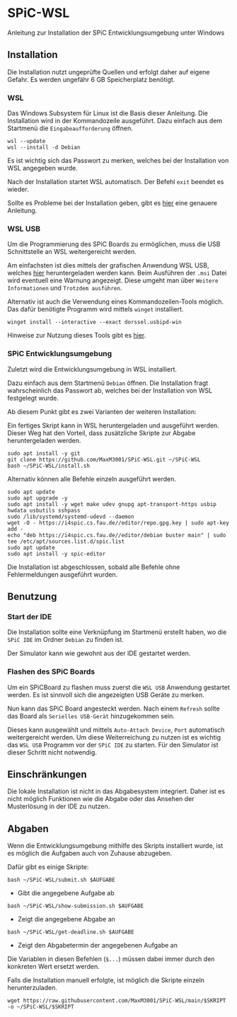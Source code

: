 # SPiC-WSL

Anleitung zur Installation der SPiC Entwicklungsumgebung unter Windows

## Installation

Die Installation nutzt ungeprüfte Quellen und erfolgt daher auf eigene Gefahr.
Es werden ungefähr 6 GB Speicherplatz benötigt.

### WSL

Das Windows Subsystem für Linux ist die Basis dieser Anleitung.
Die Installation wird in der Kommandozeile ausgeführt.
Dazu einfach aus dem Startmenü die `Eingabeaufforderung` öffnen.

```
wsl --update
wsl --install -d Debian
```

Es ist wichtig sich das Passwort zu merken, welches bei der Installation von WSL angegeben wurde.

Nach der Installation startet WSL automatisch.
Der Befehl `exit` beendet es wieder.

Sollte es Probleme bei der Installation geben, gibt es [hier](https://learn.microsoft.com/de-de/windows/wsl/install) eine genauere Anleitung.

### WSL USB

Um die Programmierung des SPiC Boards zu ermöglichen, muss die USB Schnittstelle an WSL weitergereicht werden.

Am einfachsten ist dies mittels der grafischen Anwendung WSL USB, welches [hier](https://gitlab.com/alelec/wsl-usb-gui/-/releases) heruntergeladen werden kann.
Beim Ausführen der `.msi` Datei wird eventuell eine Warnung angezeigt.
Diese umgeht man über `Weitere Informationen` und `Trotzdem ausführen`.

Alternativ ist auch die Verwendung eines Kommandozeilen-Tools möglich.
Das dafür benötigte Programm wird mittels `winget` installiert.

```
winget install --interactive --exact dorssel.usbipd-win
```

Hinweise zur Nutzung dieses Tools gibt es [hier](https://learn.microsoft.com/de-de/windows/wsl/connect-usb#attach-a-usb-device).

### SPiC Entwicklungsumgebung

Zuletzt wird die Entwicklungsumgebung in WSL installiert.

Dazu einfach aus dem Startmenü `Debian` öffnen.
Die Installation fragt wahrscheinlich das Passwort ab, welches bei der Installation von WSL festgelegt wurde.

Ab diesem Punkt gibt es zwei Varianten der weiteren Installation:

Ein fertiges Skript kann in WSL heruntergeladen und ausgeführt werden.
Dieser Weg hat den Vorteil, dass zusätzliche Skripte zur Abgabe heruntergeladen werden.

```
sudo apt install -y git
git clone https://github.com/MaxM3001/SPiC-WSL.git ~/SPiC-WSL
bash ~/SPiC-WSL/install.sh
```

Alternativ können alle Befehle einzeln ausgeführt werden.

```
sudo apt update
sudo apt upgrade -y
sudo apt install -y wget make udev gnupg apt-transport-https usbip hwdata usbutils sshpass
sudo /lib/systemd/systemd-udevd --daemon
wget -O - https://i4spic.cs.fau.de//editor/repo.gpg.key | sudo apt-key add -
echo "deb https://i4spic.cs.fau.de//editor/debian buster main" | sudo tee /etc/apt/sources.list.d/spic.list
sudo apt update
sudo apt install -y spic-editor
```

Die Installation ist abgeschlossen, sobald alle Befehle ohne Fehlermeldungen ausgeführt wurden.

## Benutzung

### Start der IDE

Die Installation sollte eine Verknüpfung im Startmenü erstellt haben, wo die `SPiC IDE` im Ordner `Debian` zu finden ist.

Der Simulator kann wie gewohnt aus der IDE gestartet werden.

### Flashen des SPiC Boards

Um ein SPiCBoard zu flashen muss zuerst die `WSL USB` Anwendung gestartet werden.
Es ist sinnvoll sich die angezeigten USB Geräte zu merken.

Nun kann das SPiC Board angesteckt werden.
Nach einem `Refresh` sollte das Board als `Serielles USB-Gerät` hinzugekommen sein.

Dieses kann ausgewählt und mittels `Auto-Attach Device`, `Port` automatisch weitergereicht werden.
Um diese Weiterreichung zu nutzen ist es wichtig das `WSL USB` Programm vor der `SPiC IDE` zu starten.
Für den Simulator ist dieser Schritt nicht notwendig.

## Einschränkungen

Die lokale Installation ist nicht in das Abgabesystem integriert.
Daher ist es nicht möglich Funktionen wie die Abgabe oder das Ansehen der Musterlösung in der IDE zu nutzen.

## Abgaben

Wenn die Entwicklungsumgebung mithilfe des Skripts installiert wurde, ist es möglich die Aufgaben auch von Zuhause abzugeben.

Dafür gibt es einige Skripte:

```
bash ~/SPiC-WSL/submit.sh $AUFGABE
```

- Gibt die angegebene Aufgabe ab

```
bash ~/SPiC-WSL/show-submission.sh $AUFGABE
```

- Zeigt die angegebene Abgabe an

```
bash ~/SPiC-WSL/get-deadline.sh $AUFGABE
```

- Zeigt den Abgabetermin der angegebenen Aufgabe an

Die Variablen in diesen Befehlen (`$...`) müssen dabei immer durch den konkreten Wert ersetzt werden.

Falls die Installation manuell erfolgte, ist möglich die Skripte einzeln herunterzuladen.

```
wget https://raw.githubusercontent.com/MaxM3001/SPiC-WSL/main/$SKRIPT -o ~/SPiC-WSL/$SKRIPT
```
